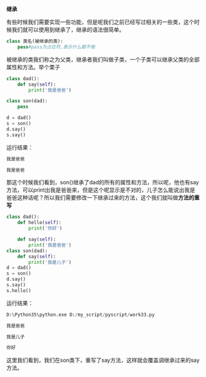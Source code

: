 **继承**

有些时候我们需要实现一些功能，但是呢我们之前已经写过相关的一些类，这个时候我们就可以使用到继承了，继承的语法很简单。

```py
class 类名(被继承的类):
    pass#pass为占位符,表示什么都不做
```
被继承的类我们称之为父类，继承者我们叫做子类，一个子类可以继承父类的全部属性和方法。举个栗子

```py
class dad():
    def say(self):
        print('我是爸爸')

class son(dad):
    pass

d = dad()
s = son()
d.say()
s.say()
```
运行结果：
```py
我是爸爸

我是爸爸
```
那这个时候我们看到，son()继承了dad的所有的属性和方法，所以呢，他也有say方法，可以print出我是爸爸来，但是这个呢显示是不对的，儿子怎么能说出我是爸爸这种话呢？所以我们需要修改一下继承过来的方法，这个我们就叫做**方法的重写**
```py
class dad():
    def hello(self):
        print('你好')

    def say(self):
        print('我是爸爸')
class son(dad):
    def say(self):
        print('我是儿子')
d = dad()
s = son()
d.say()
s.say()
s.hello()
```
运行结果：
```py
D:\Python35\python.exe D:/my_script/pyscript/work33.py

我是爸爸

我是儿子

你好
```
这里我们看到，我们在son类下，重写了say方法，这样就会覆盖调继承过来的say方法。